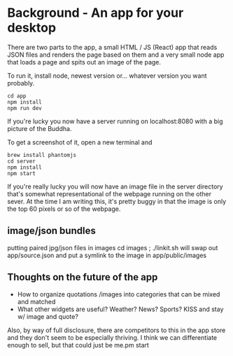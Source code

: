 # Background - An app for your desktop
There are two parts to the app, a small HTML / JS (React) app that reads JSON files and renders the page based on them and a very small node app that loads a page and spits out an image of the page.

To run it, install node, newest version or... whatever version you want probably.

```
cd app
npm install
npm run dev
```
If you're lucky you now have a server running on localhost:8080 with a big picture of the Buddha.

To get a screenshot of it, open a new terminal and
```
brew install phantomjs
cd server
npm install
npm start
```

If you're really lucky you will now have an image file in the server directory that's somewhat representational of the webpage running on the other sever. At the time I am writing this, it's pretty buggy in that the image is only the top 60 pixels or so of the webpage.

## image/json bundles
putting paired jpg/json files in images
cd images ; ./linkit.sh  will swap out app/source.json and put a symlink to the image in app/public/images

## Thoughts on the future of the app
- How to organize quotations /images into categories that can be mixed and matched
- What other widgets are useful? Weather? News? Sports? KISS and stay w/ image and quote?

Also, by way of full disclosure, there are competitors to this in the app store and they don't seem to be especially thriving. I think we can differentiate enough to sell, but that could just be me.pm start
